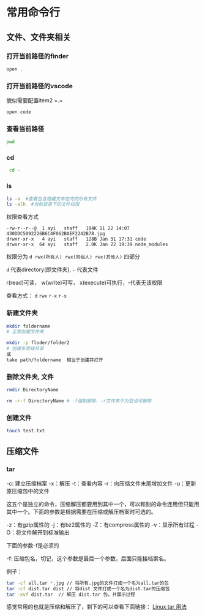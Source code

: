 <!--Tag: command -->

# 常用命令行


## 文件、文件夹相关

### 打开当前路径的finder

``` bash
open .
```
### 打开当前路径的vscode
貌似需要配置item2 =.=
``` bash
open code
```

### 查看当前路径

``` bash
pwd
```

### cd

``` bash
 cd -
```

### ls

``` bash
ls -a  #查看包含隐藏文件在内的所有文件
ls -alh  #当前目录下的文件权限
```

权限查看方式

``` 
-rw-r--r--@  1 ayi   staff   104K 11 22 14:07 430DDC5092226B6C4F062BAEF2242B78.jpg
drwxr-xr-x   4 ayi   staff   128B Jan 31 17:31 code
drwxr-xr-x  64 ayi   staff   2.0K Jan 22 19:39 node_modules
```

权限分为 `d rwx(所有人) rwx(同组人) rwx(其他人)` 四部分

`d` 代表directory(即文件夹), `-` 代表文件

r(read)可读， w(write)可写， x(execute)可执行，-代表无该权限

查看方式： `d`  `rwx`  `r-x`  `r-x` 

### 新建文件夹

``` bash
mkdir foldername 
# 正常创建文件夹

mkdir -p floder/folder2 
# 创建多层级目录
或
take path/foldername  相当于创建并打开
```

### 删除文件夹, 文件

``` bash
rmdir DirectoryName

rm -r-f DirectoryName # -f强制删除、-r文件夹不为空也可删除
```

### 创建文件

``` bash
touch test.txt
```

## 压缩文件 

### tar
-c: 建立压缩档案
-x：解压
-t：查看内容
-r：向压缩文件末尾增加文件
-u：更新原压缩包中的文件

这五个是独立的命令，压缩解压都要用到其中一个，可以和别的命令连用但只能用其中一个。下面的参数是根据需要在压缩或解压档案时可选的。

-z：有gzip属性的
-j：有bz2属性的
-Z：有compress属性的
-v：显示所有过程
-O：将文件解开到标准输出

下面的参数-f是必须的

-f: 压缩包名，切记，这个参数是最后一个参数，后面只能接档案名。

例子：
```bash
tar -cf all.tar *.jpg // 将所有.jpg的文件打成一个名为all.tar的包
tar -cf dist.tar dist // 将dist 文件打成一个名为dist.tar的压缩包
tar -xvf dist.tar  // 解压 dist.tar 包，并展示过程
```

感觉常用的也就是压缩和解压了，剩下的可以查看下面链接：
[Linux tar 用法](https://www.jianshu.com/p/b91d7491381b)